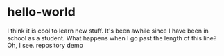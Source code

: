 hello-world
===========
I think it is cool to learn new stuff.  It's been awhile since I have been in school as a student.  What happens when I go past the length of this line?  Oh, I see.
repository demo
